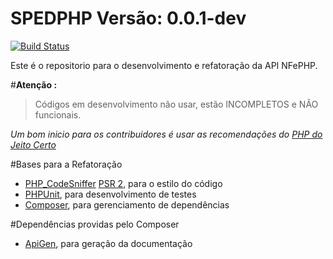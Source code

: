 SPEDPHP    Versão: 0.0.1-dev  
=========================

[![Build Status](https://travis-ci.org/nfephp-org/nfephp.png?branch=master)](https://travis-ci.org/nfephp-org/nfephp)

Este é o repositorio para o desenvolvimento e refatoração da API NFePHP.

#**Atenção :**

> Códigos em desenvolvimento não usar, estão INCOMPLETOS e NÃO funcionais.


_Um bom inicio para os contribuidores é usar as recomendações do [PHP do Jeito Certo](http://br.phptherightway.com/)_


#Bases para a Refatoração


- [PHP_CodeSniffer](http://pear.php.net/package/PHP_CodeSniffer/redirected) [PSR 2](https://github.com/php-fig/fig-standards/blob/master/accepted/PSR-2-coding-style-guide.md), para o estilo do código
- [PHPUnit](http://phpunit.de/manual/3.6/en/installation.html), para desenvolvimento de testes
- [Composer](http://getcomposer.org/doc/00-intro.md), para gerenciamento de dependências

#Dependências providas pelo Composer

- [ApiGen](http://apigen.org/), para geração da documentação

